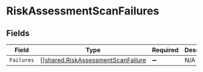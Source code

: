 # RiskAssessmentScanFailures


## Fields

| Field                                                                                         | Type                                                                                          | Required                                                                                      | Description                                                                                   |
| --------------------------------------------------------------------------------------------- | --------------------------------------------------------------------------------------------- | --------------------------------------------------------------------------------------------- | --------------------------------------------------------------------------------------------- |
| `Failures`                                                                                    | [][shared.RiskAssessmentScanFailure](../../../pkg/models/shared/riskassessmentscanfailure.md) | :heavy_minus_sign:                                                                            | N/A                                                                                           |